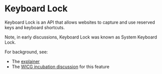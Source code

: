 # Keyboard Lock

Keyboard Lock is an API that allows websites to capture and use
reserved keys and keyboard shortcuts.

Note, in early discussions, Keyboard Lock was known as System Keyboard Lock.

For background, see:

* The [explainer](https://github.com/jondahlke/system-keyboard-lock/blob/master/EXPLAINER.md)
* The [WICG incubation discussion](https://discourse.wicg.io/t/proposal-system-keyboard-lock-api/1594) for this feature
